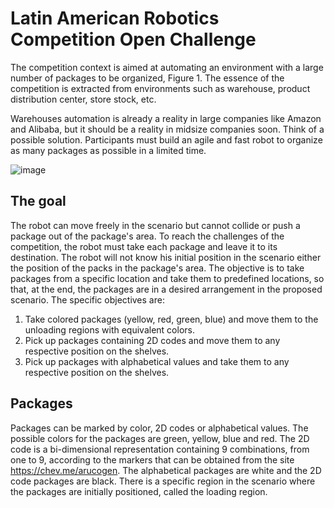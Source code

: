 # Latin American Robotics Competition Open Challenge

The competition context is aimed at automating an environment with a large number of packages
to be organized, Figure 1. The essence of the competition is extracted from environments such
as warehouse, product distribution center, store stock, etc.

Warehouses automation is already a reality in large companies like Amazon and Alibaba, but it
should be a reality in midsize companies soon. Think of a possible solution. Participants must
build an agile and fast robot to organize as many packages as possible in a limited time.

![image](https://github.com/RoBorregos/RoBorregos-Docs/assets/117100165/26c51e5c-5eba-4a80-ac3d-0598fa39a195)

## The goal

The robot can move freely in the scenario but cannot collide or push a package out of the
package's area. To reach the challenges of the competition, the robot must take each package
and leave it to its destination. The robot will not know his initial position in the scenario either the
position of the packs in the package's area. The objective is to take packages from a specific
location and take them to predefined locations, so that, at the end, the packages are in a desired
arrangement in the proposed scenario. The specific objectives are:
  1. Take colored packages (yellow, red, green, blue) and move them to the unloading regions
  with equivalent colors.
  2. Pick up packages containing 2D codes and move them to any respective position on the
  shelves.
  3. Pick up packages with alphabetical values and take them to any respective position on
  the shelves.

## Packages

Packages can be marked by color, 2D codes or alphabetical values. The possible colors for the
packages are green, yellow, blue and red. The 2D code is a bi-dimensional representation
containing 9 combinations, from one to 9, according to the markers that can be obtained from the
site https://chev.me/arucogen. The alphabetical packages are white and the 2D code packages
are black. There is a specific region in the scenario where the packages are initially positioned,
called the loading region.
